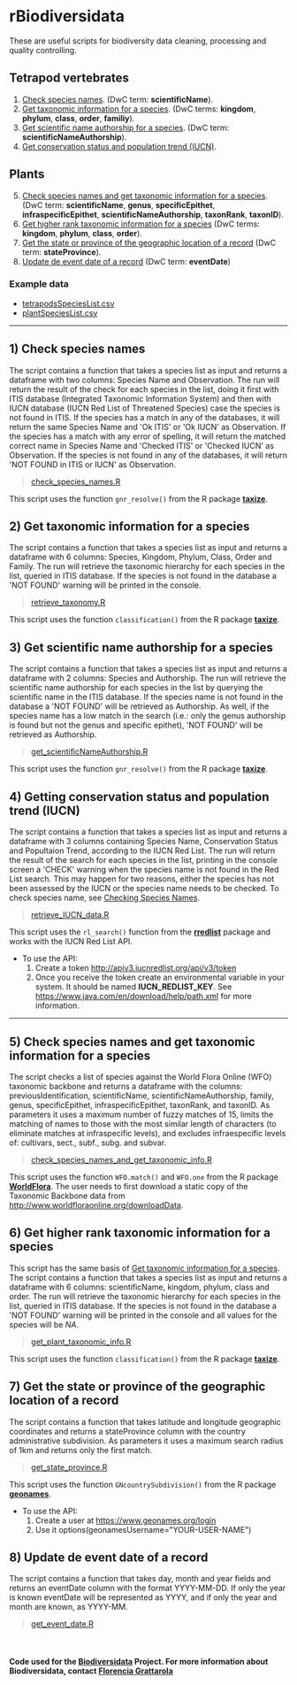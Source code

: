 
# rBiodiversidata

These are useful scripts for biodiversity data cleaning, processing and quality controlling.


## Tetrapod vertebrates

1.  [Check species names](#check-species-names). (DwC term: **scientificName**).
2.  [Get taxonomic information for a species](#get-taxonomic-information-for-a-species). (DwC terms: **kingdom**, **phylum**, **class**, **order**, **familiy**).
3.  [Get scientific name authorship for a species](#get-scientific-name-authorship-for-a-species). (DwC term: **scientificNameAuthorship**).
4.  [Get conservation status and population trend (IUCN)](#getting-conservation-status-and-population-trend-iucn).


## Plants

5.  [Check species names and get taxonomic information for a species](#check-species-names-and-get-taxonomic-information-for-a-species). (DwC term: **scientificName**, **genus**, **specificEpithet**, **infraspecificEpithet**, **scientificNameAuthorship**, **taxonRank**, **taxonID**).
6.  [Get higher rank taxonomic information for a     species](#get-higher-rank-taxonomic-information-for-a-species) (DwC terms: **kingdom**, **phylum**, **class**, **order**).
7.  [Get the state or province of the geographic location of a record](#get-the-state-or-province-of-the-geographic-location-of-a-record) (DwC term: **stateProvince**).
8.  [Update de event date of a record](#update-de-event-date-of-a-record) (DwC term: **eventDate**)


### Example data

- [tetrapodsSpeciesList.csv](tetrapodsSpeciesList.csv)  
- [plantSpeciesList.csv](plantSpeciesList.csv)  


---

## 1) Check species names

The script contains a function that takes a species list as input and returns a dataframe with two columns: Species Name and Observation. The run will return the result of the check for each species in the list, doing it first with ITIS database (Integrated Taxonomic Information System) and then with IUCN database (IUCN Red List of Threatened Species) case the species is not found in ITIS. If the species has a match in any of the databases, it will return the same Species Name and 'Ok ITIS' or 'Ok IUCN' as Observation. If the species has a match with any error of spelling, it will return the matched correct name in Species Name and 'Checked ITIS' or 'Checked IUCN' as Observation. If the species is not found in any of the databases, it will return 'NOT FOUND in ITIS or IUCN' as Observation.

> [check_species_names.R](check_species_names.R)

This script uses the function `gnr_resolve()` from the R package [**taxize**](https://github.com/ropensci/taxize).


## 2) Get taxonomic information for a species

The script contains a function that takes a species list as input and returns a dataframe with 6 columns: Species, Kingdom, Phylum, Class, Order and Family. The run will retrieve the taxonomic hierarchy for each species in the list, queried in ITIS database. If the species is not found in the database a 'NOT FOUND' warning will be printed in the console.

> [retrieve_taxonomy.R](retrieve_taxonomy.R)

This script uses the function `classification()` from the R package [**taxize**](https://github.com/ropensci/taxize).


## 3) Get scientific name authorship for a species

The script contains a function that takes a species list as input and returns a dataframe with 2 columns: Species and Authorship. The run will retrieve the scientific name authorship for each species in the list by querying the scientific name in the ITIS database. If the species name is not found in the database a 'NOT FOUND' will be retrieved as Authorship. As well, if the species name has a low match in the search (i.e.: only the genus authorship is found but not the genus and specific epithet), 'NOT FOUND' will be retrieved as Authorship.

> [get_scientificNameAuthorship.R](get_scientificNameAuthorship.R)

This script uses the function `gnr_resolve()` from the R package [**taxize**](https://github.com/ropensci/taxize).


## 4) Getting conservation status and population trend (IUCN)

The script contains a function that takes a species list as input and returns a dataframe with 3 columns containing Species Name, Conservation Status and Popultaion Trend, according to the IUCN Red List. The run will return the result of the search for each species in the list, printing in the console screen a 'CHECK' warning when the species name is not found in the Red List search. This may happen for two reasons, either the species has not been assessed by the IUCN or the species name needs to be checked. To check species name, see [Checking Species Names](#2-checking-species-names).

> [retrieve_IUCN_data.R](retrieve_IUCN_data.R)

This script uses the `rl_search()` function from the [**rredlist**](https://CRAN.R-project.org/package=rredlist) package and works with the IUCN Red List API.

- To use the API:
  1. Create a token http://apiv3.iucnredlist.org/api/v3/token
  2. Once you receive the token create an environmental variable in your system. It should be named **IUCN_REDLIST_KEY**. See https://www.java.com/en/download/help/path.xml for more information. 

---

## 5) Check species names and get taxonomic information for a species

The script checks a list of species against the World Flora Online (WFO) taxonomic backbone and returns a dataframe with the columns: previousIdentification, scientificName, scientificNameAuthorship, family, genus, specificEpithet, infraspecificEpithet, taxonRank, and taxonID. As parameters it uses a maximum number of fuzzy matches of 15, limits the matching of names to those with the most similar length of characters (to eliminate matches at infraspecific levels), and excludes infraespecific levels of: cultivars, sect., subf., subg. and subvar. 

> [check_species_names_and_get_taxonomic_info.R](check_species_names_and_get_taxonomic_info.R)

This script uses the function `WFO.match()` and `WFO.one` from the R package [**WorldFlora**](https://cran.r-project.org/package=WorldFlora). The user needs to first download a static copy of the Taxonomic Backbone data from http://www.worldfloraonline.org/downloadData.


## 6) Get higher rank taxonomic information for a species  

This script has the same basis of [Get taxonomic information for a species](#get-taxonomic-information-for-a-species). 
The script contains a function that takes a species list as input and returns a dataframe with 6 columns: scientificName, kingdom, phylum, class and order. The run will retrieve the taxonomic hierarchy for each species in the list, queried in ITIS database. If the species is not found in the database a 'NOT FOUND' warning will be printed in the console and all values for the species will be *NA*.

> [get_plant_taxonomic_info.R](get_plant_taxonomic_info.R)

This script uses the function `classification()` from the R package [**taxize**](https://github.com/ropensci/taxize).


## 7) Get the state or province of the geographic location of a record  

The script contains a function that takes latitude and longitude geographic coordinates and returns a stateProvince column with the country administrative subdivision.  As parameters it uses a maximum search radius of 1km and returns only the first match. 

> [get_state_province.R](get_state_province.R)

This script uses the function `GNcountrySubdivision()` from the R package [**geonames**](https://cran.r-project.org/web/packages/geonames/).

- To use the API:
  1. Create a user at https://www.geonames.org/login
  2. Use it options(geonamesUsername="YOUR-USER-NAME")


## 8) Update de event date of a record  

The script contains a function that takes day, month and year fields and returns an eventDate column with the format YYYY-MM-DD. If only the year is known eventDate will be represented as YYYY, and if only the year and month are known, as YYYY-MM.

> [get_event_date.R](get_event_date.R)

<br>

#### Code used for the [Biodiversidata](https://biodiversidata.org) Project. For more information about Biodiversidata, contact [Florencia Grattarola](mailto:flograttarola@gmail.com)

